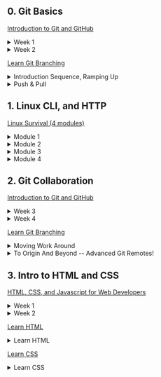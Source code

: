 ## 0. Git Basics

[Introduction to Git and GitHub](https://www.coursera.org/learn/introduction-git-github)

<details>
<summary>Week 1</summary>

![Screenshot image](task_git_basics/introduction-to-git-and-github--week-1.png)

</details>

<details>
<summary>Week 2</summary>

![Screenshot image](task_git_basics/introduction-to-git-and-github--week-2.png)

</details>

>

[Learn Git Branching](https://learngitbranching.js.org/)

<details>
<summary>Introduction Sequence, Ramping Up</summary>

![Screenshot image](task_git_basics/learn-git-branching--introduction-sequence-and-ramping-up.png)

</details>

<details>
<summary>Push & Pull</summary>

![Screenshot image](task_git_basics/learn-git-branching--push-and-pull.png)

</details>



## 1. Linux CLI, and HTTP

[Linux Survival (4 modules)](https://linuxsurvival.com/)

<details>
<summary>Module 1</summary>

![Screenshot image](task_linux_cli/linuxsurvival--module-1.png)

</details>

<details>
<summary>Module 2</summary>

![Screenshot image](task_linux_cli/linuxsurvival--module-2.png)

</details>

<details>
<summary>Module 3</summary>

![Screenshot image](task_linux_cli/linuxsurvival--module-3.png)

</details>

<details>
<summary>Module 4</summary>

![Screenshot image](task_linux_cli/linuxsurvival--module-4.png)

</details>



## 2. Git Collaboration

[Introduction to Git and GitHub](https://www.coursera.org/learn/introduction-git-github)

<details>
<summary>Week 3</summary>

![Screenshot image](task_git_collaboration/introduction-to-git-and-github--week-3.png)

</details>

<details>
<summary>Week 4</summary>

![Screenshot image](task_git_collaboration/introduction-to-git-and-github--week-4.png)

</details>

>

[Learn Git Branching](https://learngitbranching.js.org/)

<details>
<summary>Moving Work Around</summary>

![Screenshot image](task_git_collaboration/learn-git-branching--moving-work-around.png)

</details>

<details>
<summary>To Origin And Beyond -- Advanced Git Remotes!</summary>

![Screenshot image](task_git_collaboration/learn-git-branching--to-origin-and-beyond-and-advanced-git-remotes.png)

</details>



## 3. Intro to HTML and CSS

[HTML, CSS, and Javascript for Web Developers](https://www.coursera.org/learn/html-css-javascript-for-web-developers)

<details>
<summary>Week 1</summary>

![Screenshot image](task_html_css_intro/html-css-javascript-for-web-developers--week-1.png)

</details>

<details>
<summary>Week 2</summary>

![Screenshot image](task_html_css_intro/html-css-javascript-for-web-developers--week-2.png)

</details>

>

[Learn HTML](https://www.codecademy.com/learn/learn-html)

<details>
<summary>Learn HTML</summary>

![Screenshot image](task_html_css_intro/learn-html.png)

</details>

>

[Learn CSS](https://www.codecademy.com/learn/learn-css)

<details>
<summary>Learn CSS</summary>

![Screenshot image](task_html_css_intro/learn-css.png)

</details>
